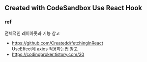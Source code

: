 ## Created with CodeSandbox Use React Hook

### ref

전체적인 레이아웃과 기능 참고

- https://github.com/Createdd/fetchingInReact  
  UseEffect에 axios 적용하는법 참고
- https://codingbroker.tistory.com/30
